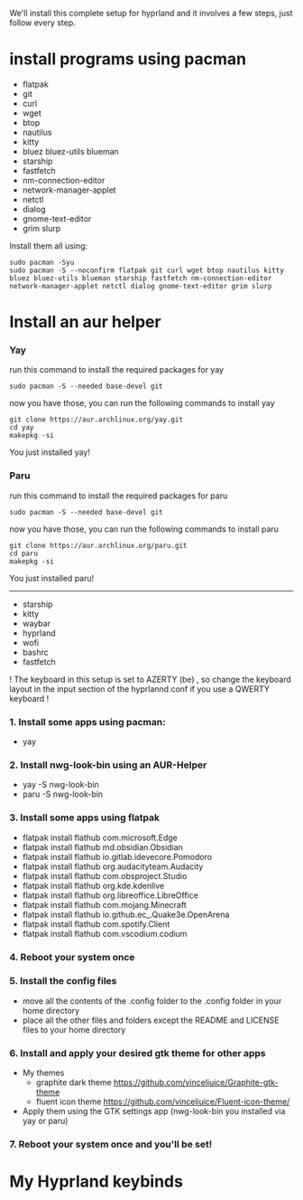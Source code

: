 We'll install this complete setup for hyprland and it involves a few steps, just follow every step.

# install programs using pacman
- flatpak
- git
- curl
- wget
- btop
- nautilus
- kitty
- bluez bluez-utils blueman
- starship
- fastfetch
- nm-connection-editor
- network-manager-applet
- netctl
- dialog
- gnome-text-editor
- grim slurp

Install them all using:
```
sudo pacman -Syu
sudo pacman -S --noconfirm flatpak git curl wget btop nautilus kitty bluez bluez-utils blueman starship fastfetch nm-connection-editor network-manager-applet netctl dialog gnome-text-editor grim slurp
```

# Install an aur helper
### Yay

run this command to install the required packages for yay

```
sudo pacman -S --needed base-devel git
```

now you have those, you can run the following commands to install yay

```
git clone https://aur.archlinux.org/yay.git
cd yay
makepkg -si
```

You just installed yay!

### Paru

run this command to install the required packages for paru

```
sudo pacman -S --needed base-devel git
```

now you have those, you can run the following commands to install paru

```
git clone https://aur.archlinux.org/paru.git
cd paru
makepkg -si
```

You just installed paru!

---

- starship
- kitty
- waybar
- hyprland
- wofi
- bashrc
- fastfetch

! The keyboard in this setup is set to AZERTY (be) , so change the keyboard layout in the input section of the hyprlannd.conf if you use a QWERTY keyboard !

### 1. Install some apps using pacman:
- yay

### 2. Install nwg-look-bin using an AUR-Helper
- yay -S nwg-look-bin
- paru -S nwg-look-bin

### 3. Install some apps using flatpak
- flatpak install flathub com.microsoft.Edge
- flatpak install flathub md.obsidian.Obsidian
- flatpak install flathub io.gitlab.idevecore.Pomodoro
- flatpak install flathub org.audacityteam.Audacity
- flatpak install flathub com.obsproject.Studio
- flatpak install flathub org.kde.kdenlive
- flatpak install flathub org.libreoffice.LibreOffice
- flatpak install flathub com.mojang.Minecraft
- flatpak install flathub io.github.ec_.Quake3e.OpenArena
- flatpak install flathub com.spotify.Client
- flatpak install flathub com.vscodium.codium

### 4. Reboot your system once

### 5. Install the config files
- move all the contents of the .config folder to the .config folder in your home directory
- place all the other files and folders except the README and LICENSE files to your home directory

### 6. Install and apply your desired gtk theme for other apps
- My themes
   - graphite dark theme https://github.com/vinceliuice/Graphite-gtk-theme 
   - fluent icon theme https://github.com/vinceliuice/Fluent-icon-theme/
- Apply them using the GTK settings app (nwg-look-bin you installed via yay or paru)

### 7. Reboot your system once and you'll be set!

# My Hyprland keybinds

